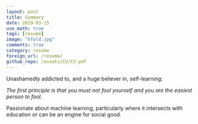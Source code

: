 ```yaml
---
layout: post
title: Summary
date: 2019-03-15
use_math: true
tags: [resume]
image: "kfold.jpg"
comments: true
category: resume
foreign_url: /resume/
github_repo: /assets/CV/CV.pdf
---
```

Unashamedly addicted to, and a huge believer in, self-learning:

*The first principle is that you must not fool yourself and you are the easiest person to fool.*

Passionate about machine learning, particularly where it intersects with education or can be an engine for social good.
